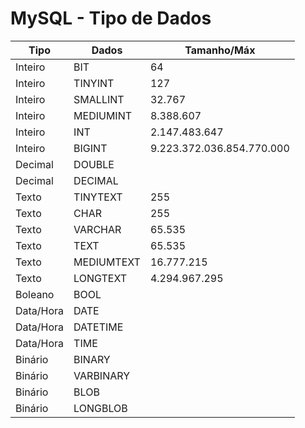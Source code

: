 # MySQL - Tipo de Dados

| Tipo | Dados | Tamanho/Máx |
| ---- | ----- | ----------- |
| Inteiro | BIT | 64 |
| Inteiro | TINYINT | 127 |
| Inteiro | SMALLINT |32.767 |
| Inteiro | MEDIUMINT | 8.388.607 |
| Inteiro | INT | 2.147.483.647 |
| Inteiro | BIGINT | 9.223.372.036.854.770.000 |
| Decimal | DOUBLE | |
| Decimal | DECIMAL | |
| Texto | TINYTEXT | 255 |
| Texto | CHAR | 255 |
| Texto | VARCHAR | 65.535 |
| Texto | TEXT | 65.535 |
| Texto | MEDIUMTEXT | 16.777.215 |
| Texto | LONGTEXT | 4.294.967.295 |
| Boleano | BOOL | |
| Data/Hora | DATE | |
| Data/Hora | DATETIME | |
| Data/Hora | TIME | | 
| Binário | BINARY | |
| Binário | VARBINARY | |
| Binário | BLOB | |
| Binário | LONGBLOB | |

